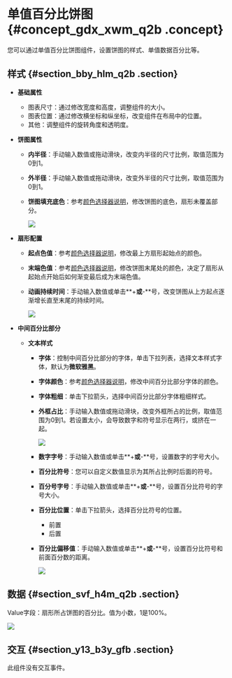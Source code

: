 # 单值百分比饼图 {#concept_gdx_xwm_q2b .concept}

您可以通过单值百分比饼图组件，设置饼图的样式、单值数据百分比等。

## 样式 {#section_bby_hlm_q2b .section}

-   **基础属性**

    -   图表尺寸：通过修改宽度和高度，调整组件的大小。
    -   图表位置：通过修改横坐标和纵坐标，改变组件在布局中的位置。
    -   其他：调整组件的旋转角度和透明度。
-   **饼图属性**
    -   **内半径**：手动输入数值或拖动滑块，改变内半径的尺寸比例，取值范围为0到1。
    -   **外半径**：手动输入数值或拖动滑块，改变外半径的尺寸比例，取值范围为0到1。
    -   **饼图填充底色**：参考[颜色选择器说明](cn.zh-CN/用户指南/管理组件/设置组件样式/配置项说明.md#section_kdw_vj4_t2b)，修改饼图的底色，扇形未覆盖部分。

        ![](http://static-aliyun-doc.oss-cn-hangzhou.aliyuncs.com/assets/img/16964/15445837209439_zh-CN.png)

-   **扇形配置**

    -   **起点色值**：参考[颜色选择器说明](cn.zh-CN/用户指南/管理组件/设置组件样式/配置项说明.md#section_kdw_vj4_t2b)，修改最上方扇形起始点的颜色。
    -   **末端色值**：参考[颜色选择器说明](cn.zh-CN/用户指南/管理组件/设置组件样式/配置项说明.md#section_kdw_vj4_t2b)，修改饼图末尾处的颜色，决定了扇形从起始点开始后如何渐变最后成为末端色值。
    -   **动画持续时间**：手动输入数值或单击**+**或**-**号，改变饼图从上方起点逐渐增长直至末尾的持续时间。

        ![](http://static-aliyun-doc.oss-cn-hangzhou.aliyuncs.com/assets/img/16964/15445837209440_zh-CN.png)

-   **中间百分比部分**
    -   **文本样式**
        -   **字体**：控制中间百分比部分的字体，单击下拉列表，选择文本样式字体，默认为**微软雅黑**。
        -   **字体颜色**：参考[颜色选择器说明](cn.zh-CN/用户指南/管理组件/设置组件样式/配置项说明.md#section_kdw_vj4_t2b)，修改中间百分比部分字体的颜色。
        -   **字体粗细**：单击下拉箭头，选择中间百分比部分字体粗细样式。
        -   **外框占比**：手动输入数值或拖动滑块，改变外框所占的比例，取值范围为0到1。若设置太小，会导致数字和符号显示在两行，或挤在一起。

            ![](http://static-aliyun-doc.oss-cn-hangzhou.aliyuncs.com/assets/img/16964/15445837209441_zh-CN.png)

        -   **数字字号**：手动输入数值或单击**+**或**-**号，设置数字的字号大小。
        -   **百分比符号**：您可以自定义数值显示为其所占比例时后面的符号。
        -   **百分号字号**：手动输入数值或单击**+**或**-**号，设置百分比符号的字号大小。
        -   **百分比位置**：单击下拉箭头，选择百分比符号的位置。
            -   前置
            -   后置
        -   **百分比偏移值**：手动输入数值或单击**+**或**-**号，设置百分比符号和前面百分数的距离。

            ![](http://static-aliyun-doc.oss-cn-hangzhou.aliyuncs.com/assets/img/16964/15445837209442_zh-CN.png)


## 数据 {#section_svf_h4m_q2b .section}

Value字段：扇形所占饼图的百分比。值为小数，1是100%。

![](http://static-aliyun-doc.oss-cn-hangzhou.aliyuncs.com/assets/img/16964/15445837209443_zh-CN.png)

## 交互 {#section_y13_b3y_gfb .section}

此组件没有交互事件。

